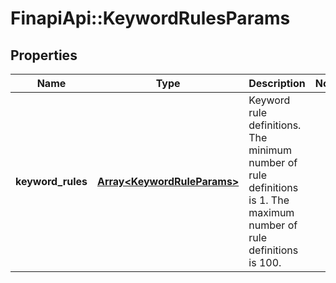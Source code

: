 # FinapiApi::KeywordRulesParams

## Properties
Name | Type | Description | Notes
------------ | ------------- | ------------- | -------------
**keyword_rules** | [**Array&lt;KeywordRuleParams&gt;**](KeywordRuleParams.md) | Keyword rule definitions. The minimum number of rule definitions is 1. The maximum number of rule definitions is 100. | 


